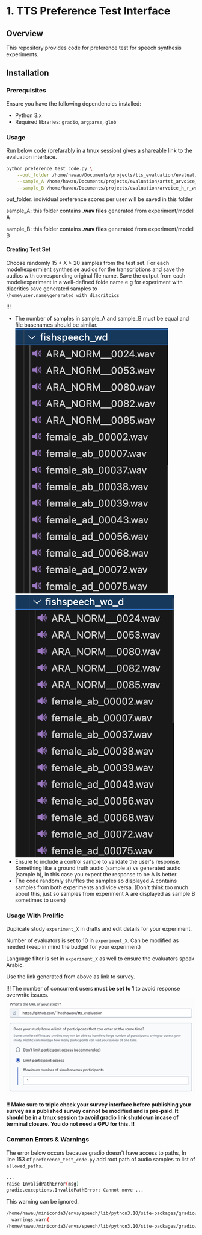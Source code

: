 # 1. TTS Preference Test Interface 

## Overview
This repository provides code for preference test for speech synthesis experiments.


## Installation
### Prerequisites
Ensure you have the following dependencies installed:
- Python 3.x
- Required libraries: `gradio`, `argparse`, `glob`

### Usage

Run below code (prefarably in a tmux session) gives a shareable link to the evaluation interface.

```bash
python preference_test_code.py \
    --out_folder /home/hawau/Documents/projects/tts_evaluation/evaluation_results_experimentX \
    --sample_A /home/hawau/Documents/projects/evaluation/artst_arvoice_evaluation/wo_d \
    --sample_B /home/hawau/Documents/projects/evaluation/arvoice_h_r_wd_prolific
```

out_folder: individual preference scores per user will be saved in this folder

sample_A: this folder contains **.wav files** generated from experiment/model A

sample_B: this folder contains **.wav files** generated from experiment/model B

#### Creating Test Set
Choose randomly 15 < X > 20 samples from the test set. For each model/expermient synthesise audios for the transcriptions and save the audios with corresponding original file name. Save the output from each model/experiment in a well-defined folde name e.g for experiment with diacritics save generated samples to `\home\user.name\generated_with_diacritcics` 

!!! 
- The number of samples in sample_A and sample_B must be equal and file basenames should be similar.
![alt text](image-2.png)![alt text](image-1.png)
- Ensure to include a control sample to validate the user's response. Something like a ground truth audio (sample a) vs generated audio (sample b), in this case you expect the response to be A is better.
- The code randomly shuffles the samples so displayed A contains samples from both experiments and vice versa. (Don't think too much about this, just so samples from experiment A are displayed as sample B sometimes to users)

### Usage With Prolific

Duplicate study `experiment_X` in drafts and edit details for your experiment.

Number of evaluators is set to 10 in `experiment_X`. Can be modified as needed (keep in mind the budget for your experiment)

Language filter is set in `experiment_X` as well to ensure the evaluators speak Arabic.

Use the link generated from above as link to survey.

!!! The number of concurrent users **must be set to 1** to avoid response overwrite issues.
![alt text](image.png)


**‼️ Make sure to triple check your survey interface before publishing your survey as a published survey cannot be modified and is pre-paid. It should be in a tmux session to avoid gradio link shutdown incase of terminal closure. You do not need a GPU for this. ‼️**


### Common Errors & Warnings

The error below occurs because gradio doesn't have access to paths, In line 153 of `preference_test_code.py` add  root path of audio samples to list of `allowed_paths`.

```bash
...
raise InvalidPathError(msg)
gradio.exceptions.InvalidPathError: Cannot move ...
```

This warning can be ignored.
```bash
/home/hawau/miniconda3/envs/speech/lib/python3.10/site-packages/gradio/utils.py:999: UserWarning: Expected 1 arguments for function <function <lambda> at 0x7feb8592f6d0>, received 0.
  warnings.warn(
/home/hawau/miniconda3/envs/speech/lib/python3.10/site-packages/gradio/utils.py:1003: UserWarning: Expected at least 1 arguments for function <function <lambda> at 0x7feb8592f6d0>, received 0.
```
